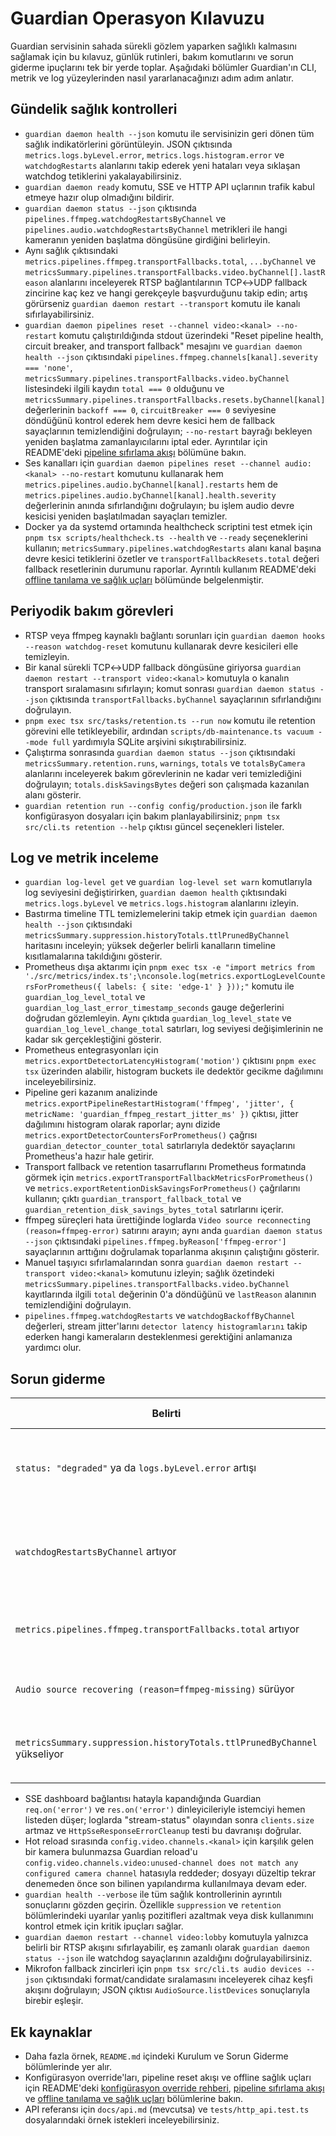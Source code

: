 # Guardian Operasyon Kılavuzu

Guardian servisinin sahada sürekli gözlem yaparken sağlıklı kalmasını sağlamak için bu kılavuz, günlük rutinleri, bakım
komutlarını ve sorun giderme ipuçlarını tek bir yerde toplar. Aşağıdaki bölümler Guardian'ın CLI, metrik ve log yüzeylerinden
nasıl yararlanacağınızı adım adım anlatır.

## Gündelik sağlık kontrolleri
- `guardian daemon health --json` komutu ile servisinizin geri dönen tüm sağlık indikatörlerini görüntüleyin. JSON çıktısında
  `metrics.logs.byLevel.error`, `metrics.logs.histogram.error` ve `watchdogRestarts` alanlarını takip ederek yeni hataları veya
  sıklaşan watchdog tetiklerini yakalayabilirsiniz.
- `guardian daemon ready` komutu, SSE ve HTTP API uçlarının trafik kabul etmeye hazır olup olmadığını bildirir.
- `guardian daemon status --json` çıktısında `pipelines.ffmpeg.watchdogRestartsByChannel` ve
  `pipelines.audio.watchdogRestartsByChannel` metrikleri ile hangi kameranın yeniden başlatma döngüsüne girdiğini belirleyin.
- Aynı sağlık çıktısındaki `metrics.pipelines.ffmpeg.transportFallbacks.total`, `...byChannel` ve `metricsSummary.pipelines.transportFallbacks.video.byChannel[].lastReason` alanlarını inceleyerek RTSP bağlantılarının TCP↔UDP fallback zincirine kaç kez ve hangi gerekçeyle başvurduğunu takip edin; artış görürseniz `guardian daemon restart --transport`
  komutu ile kanalı sıfırlayabilirsiniz.
- `guardian daemon pipelines reset --channel video:<kanal> --no-restart` komutu çalıştırıldığında stdout üzerindeki
  "Reset pipeline health, circuit breaker, and transport fallback" mesajını ve `guardian daemon health --json`
  çıktısındaki `pipelines.ffmpeg.channels[kanal].severity === 'none'`, `metricsSummary.pipelines.transportFallbacks.video.byChannel`
  listesindeki ilgili kaydın `total === 0` olduğunu ve `metricsSummary.pipelines.transportFallbacks.resets.byChannel[kanal]`
  değerlerinin `backoff === 0`, `circuitBreaker === 0` seviyesine döndüğünü kontrol ederek hem devre kesici hem de fallback sayaçlarının
  temizlendiğini doğrulayın; `--no-restart` bayrağı bekleyen yeniden başlatma zamanlayıcılarını iptal eder. Ayrıntılar için README'deki
  [pipeline sıfırlama akışı](../README.md#pipeline-s%C4%B1f%C4%B1rlama-ak%C4%B1%C5%9F%C4%B1) bölümüne bakın.
- Ses kanalları için `guardian daemon pipelines reset --channel audio:<kanal> --no-restart` komutunu kullanarak hem
  `metrics.pipelines.audio.byChannel[kanal].restarts` hem de `metrics.pipelines.audio.byChannel[kanal].health.severity`
  değerlerinin anında sıfırlandığını doğrulayın; bu işlem audio devre kesicisi yeniden başlatılmadan sayaçları temizler.
- Docker ya da systemd ortamında healthcheck scriptini test etmek için `pnpm tsx scripts/healthcheck.ts --health` ve `--ready`
  seçeneklerini kullanın; `metricsSummary.pipelines.watchdogRestarts` alanı kanal başına devre kesici tetiklerini özetler ve
  `transportFallbackResets.total` değeri fallback resetlerinin durumunu raporlar. Ayrıntılı kullanım README'deki
  [offline tanılama ve sağlık uçları](../README.md#offline-tan%C4%B1lama-ve-sa%C4%9Fl%C4%B1k-u%C3%A7lar%C4%B1) bölümünde belgelenmiştir.

## Periyodik bakım görevleri
- RTSP veya ffmpeg kaynaklı bağlantı sorunları için `guardian daemon hooks --reason watchdog-reset` komutunu kullanarak devre
  kesicileri elle temizleyin.
- Bir kanal sürekli TCP↔UDP fallback döngüsüne giriyorsa `guardian daemon restart --transport video:<kanal>` komutuyla o kanalın
  transport sıralamasını sıfırlayın; komut sonrası `guardian daemon status --json` çıktısında `transportFallbacks.byChannel`
  sayaçlarının sıfırlandığını doğrulayın.
- `pnpm exec tsx src/tasks/retention.ts --run now` komutu ile retention görevini elle tetikleyebilir, ardından
  `scripts/db-maintenance.ts vacuum --mode full` yardımıyla SQLite arşivini sıkıştırabilirsiniz.
- Çalıştırma sonrasında `guardian daemon status --json` çıktısındaki `metricsSummary.retention.runs`, `warnings`, `totals` ve `totalsByCamera` alanlarını inceleyerek bakım görevlerinin ne kadar veri temizlediğini doğrulayın; `totals.diskSavingsBytes` değeri son çalışmada kazanılan alanı gösterir.
- `guardian retention run --config config/production.json` ile farklı konfigürasyon dosyaları için bakım planlayabilirsiniz;
  `pnpm tsx src/cli.ts retention --help` çıktısı güncel seçenekleri listeler.

## Log ve metrik inceleme
- `guardian log-level get` ve `guardian log-level set warn` komutlarıyla log seviyesini değiştirirken, `guardian daemon health`
  çıktısındaki `metrics.logs.byLevel` ve `metrics.logs.histogram` alanlarını izleyin.
- Bastırma timeline TTL temizlemelerini takip etmek için `guardian daemon health --json` çıktısındaki
  `metricsSummary.suppression.historyTotals.ttlPrunedByChannel` haritasını inceleyin; yüksek değerler belirli kanalların
  timeline kısıtlamalarına takıldığını gösterir.
- Prometheus dışa aktarımı için `pnpm exec tsx -e "import metrics from './src/metrics/index.ts';\nconsole.log(metrics.exportLogLevelCountersForPrometheus({ labels: { site: 'edge-1' } }));"` komutu ile `guardian_log_level_total`
  ve `guardian_log_last_error_timestamp_seconds` gauge değerlerini doğrudan gözlemleyin. Aynı çıktıda `guardian_log_level_state`
  ve `guardian_log_level_change_total` satırları, log seviyesi değişimlerinin ne kadar sık gerçekleştiğini gösterir.
- Prometheus entegrasyonları için `metrics.exportDetectorLatencyHistogram('motion')` çıktısını `pnpm exec tsx` üzerinden
  alabilir, histogram buckets ile dedektör gecikme dağılımını inceleyebilirsiniz.
- Pipeline geri kazanım analizinde `metrics.exportPipelineRestartHistogram('ffmpeg', 'jitter', { metricName: 'guardian_ffmpeg_restart_jitter_ms' })`
  çıktısı, jitter dağılımını histogram olarak raporlar; aynı dizide `metrics.exportDetectorCountersForPrometheus()` çağrısı
  `guardian_detector_counter_total` satırlarıyla dedektör sayaçlarını Prometheus'a hazır hale getirir.
- Transport fallback ve retention tasarruflarını Prometheus formatında görmek için `metrics.exportTransportFallbackMetricsForPrometheus()`
  ve `metrics.exportRetentionDiskSavingsForPrometheus()` çağrılarını kullanın; çıktı `guardian_transport_fallback_total`
  ve `guardian_retention_disk_savings_bytes_total` satırlarını içerir.
- ffmpeg süreçleri hata ürettiğinde loglarda `Video source reconnecting (reason=ffmpeg-error)` satırını arayın; aynı anda
  `guardian daemon status --json` çıktısındaki `pipelines.ffmpeg.byReason['ffmpeg-error']` sayaçlarının arttığını doğrulamak
  toparlanma akışının çalıştığını gösterir.
- Manuel taşıyıcı sıfırlamalarından sonra `guardian daemon restart --transport video:<kanal>` komutunu izleyin; sağlık
  özetindeki `metricsSummary.pipelines.transportFallbacks.video.byChannel` kayıtlarında ilgili `total` değerinin 0'a
  döndüğünü ve `lastReason` alanının temizlendiğini doğrulayın.
- `pipelines.ffmpeg.watchdogRestarts` ve `watchdogBackoffByChannel` değerleri, stream jitter'larını `detector latency histogramlarını`
  takip ederken hangi kameraların desteklenmesi gerektiğini anlamanıza yardımcı olur.

## Sorun giderme
| Belirti | Muhtemel neden | Önerilen komut |
| --- | --- | --- |
| `status: "degraded"` ya da `logs.byLevel.error` artışı | Dedektör hatası veya uzun süreli devre kesici gecikmeleri | `pnpm tsx scripts/healthcheck.ts --health` ve `guardian log-level set debug` |
| `watchdogRestartsByChannel` artıyor | RTSP jitter veya ağ kopması | `guardian daemon pipelines reset --channel video:<kanal> --no-restart`, `guardian daemon pipelines reset --channel audio:<kanal> --no-restart` ve `guardian daemon status --json` |
| `metrics.pipelines.ffmpeg.transportFallbacks.total` artıyor | Transport fallback zinciri sürekli devrede | `guardian daemon restart --transport video:<kanal>` komutunu çalıştırın ve `transportFallbacks.byChannel` sayaçlarını kontrol edin |
| `Audio source recovering (reason=ffmpeg-missing)` sürüyor | Mikrofon fallback zinciri başarısız | `guardian audio devices --json` ve `pnpm tsx scripts/healthcheck.ts --ready` |
| `metricsSummary.suppression.historyTotals.ttlPrunedByChannel` yükseliyor | Bastırma timeline TTL değerleri çok kısa | README'deki [konfigürasyon override rehberi](../README.md#konfig%C3%BCrasyon-override-rehberi) ile `timelineTtlMs` ve kanal listelerini gözden geçirin |

- SSE dashboard bağlantısı hatayla kapandığında Guardian `req.on('error')` ve `res.on('error')` dinleyicileriyle istemciyi hemen listeden düşer; loglarda "stream-status" olayından sonra `clients.size` artmaz ve `HttpSseResponseErrorCleanup` testi bu davranışı doğrular.
- Hot reload sırasında `config.video.channels.<kanal>` için karşılık gelen bir kamera bulunmazsa Guardian reload'u `config.video.channels.video:unused-channel does not match any configured camera channel` hatasıyla reddeder; dosyayı düzeltip tekrar denemeden önce son bilinen yapılandırma kullanılmaya devam eder.
- `guardian health --verbose` ile tüm sağlık kontrollerinin ayrıntılı sonuçlarını gözden geçirin. Özellikle `suppression` ve
  `retention` bölümlerindeki uyarılar yanlış pozitifleri azaltmak veya disk kullanımını kontrol etmek için kritik ipuçları
  sağlar.
- `guardian daemon restart --channel video:lobby` komutuyla yalnızca belirli bir RTSP akışını sıfırlayabilir, eş zamanlı olarak
  `guardian daemon status --json` ile watchdog sayaçlarının azaldığını doğrulayabilirsiniz.
- Mikrofon fallback zincirleri için `pnpm tsx src/cli.ts audio devices --json` çıktısındaki format/candidate sıralamasını
  inceleyerek cihaz keşfi akışını doğrulayın; JSON çıktısı `AudioSource.listDevices` sonuçlarıyla birebir eşleşir.

## Ek kaynaklar
- Daha fazla örnek, `README.md` içindeki Kurulum ve Sorun Giderme bölümlerinde yer alır.
- Konfigürasyon override'ları, pipeline reset akışı ve offline sağlık uçları için README'deki
  [konfigürasyon override rehberi](../README.md#konfig%C3%BCrasyon-override-rehberi),
  [pipeline sıfırlama akışı](../README.md#pipeline-s%C4%B1f%C4%B1rlama-ak%C4%B1%C5%9F%C4%B1) ve
  [offline tanılama ve sağlık uçları](../README.md#offline-tan%C4%B1lama-ve-sa%C4%9Fl%C4%B1k-u%C3%A7lar%C4%B1) bölümlerine bakın.
- API referansı için `docs/api.md` (mevcutsa) ve `tests/http_api.test.ts` dosyalarındaki örnek istekleri inceleyebilirsiniz.
